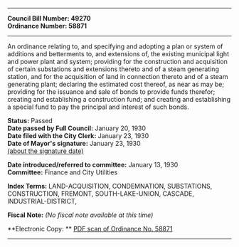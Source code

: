 * * * * *  
  
**Council Bill Number: [](#h0)[](#h2)49270**   
**Ordinance Number: 58871**  
  
* * * * *  
  
An ordinance relating to, and specifying and adopting a plan or system of additions and betterments to, and extensions of, the existing municipal light and power plant and system; providing for the construction and acquisition of certain substations and extensions thereto and of a steam generating station, and for the acquisition of land in connection thereto and of a steam generating plant; declaring the estimated cost thereof, as near as may be; providing for the issuance and sale of bonds to provide funds therefor; creating and establishing a construction fund; and creating and establishing a special fund to pay the principal and interest of such bonds.  
  
**Status:** Passed   
**Date passed by Full Council:** January 20, 1930   
**Date filed with the City Clerk:** January 23, 1930   
**Date of Mayor's signature:** January 23, 1930   
[(about the signature date)](/~public/approvaldate.htm)   
  
  
**Date introduced/referred to committee:** January 13, 1930   
**Committee:** Finance and City Utilities   
  
**Index Terms:** LAND-ACQUISITION, CONDEMNATION, SUBSTATIONS, CONSTRUCTION, FREMONT, SOUTH-LAKE-UNION, CASCADE, INDUSTRIAL-DISTRICT,  
  
**Fiscal Note:** *(No fiscal note available at this time)*  
  
**Electronic Copy: ** [PDF scan of Ordinance No. 58871](/~archives/Ordinances/Ord_58871.pdf)  
  
* * * * *  
